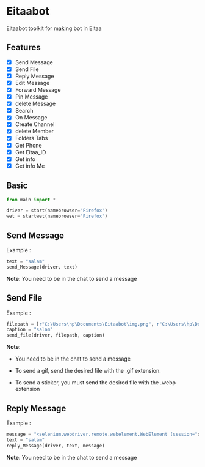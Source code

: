# Eitaabot
Eitaabot toolkit for making bot in Eitaa

## Features
- [x] Send Message
- [x] Send File
- [x] Reply Message
- [x] Edit Message
- [x] Forward Message
- [x] Pin Message
- [x] delete Message
- [x] Search
- [x] On Message
- [x] Create Channel
- [x] delete Member 
- [x] Folders Tabs 
- [x] Get Phone
- [x] Get Eitaa_ID
- [x] Get info
- [x] Get info Me             

## Basic
```py
from main import *

driver = start(namebrowser="Firefox")
wet = startwet(namebrowser="Firefox")
```
## Send Message
Example :
```py
text = "salam"
send_Message(driver, text)
```
**Note**: You need to be in the chat to send a message
## Send File
Example :
```py
filepath = [r"C:\Users\hp\Documents\Eitaabot\img.png", r"C:\Users\hp\Documents\Eitaabot\img.jpg"]
caption = "salam"
send_file(driver, filepath, caption)
```
**Note**: 
- You need to be in the chat to send a message

- To send a gif, send the desired file with the .gif extension.

- To send a sticker, you must send the desired file with the .webp extension
## Reply Message
Example :
```py
message = "<selenium.webdriver.remote.webelement.WebElement (session="d79fe6d7-1db5-45de-a9d1-4df4881dc92b", element="bb9c6560-411c-444a-acbf-2bb311b8823e")>"
text = "salam"
reply_Message(driver, text, message)
```
**Note**: You need to be in the chat to send a message

